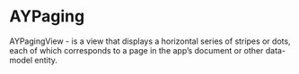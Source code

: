 # AYPaging
AYPagingView - is a view that displays a horizontal series of stripes or dots, each of which corresponds to a page in the app’s document or other data-model entity.
